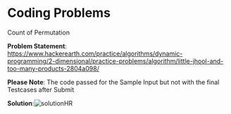 # Coding Problems

Count of Permutation

**Problem Statement**:
https://www.hackerearth.com/practice/algorithms/dynamic-programming/2-dimensional/practice-problems/algorithm/little-jhool-and-too-many-products-2804a098/

**Please Note**: The code passed for the  Sample Input but not with the final Testcases after Submit 


**Solution**:![solutionHR](https://user-images.githubusercontent.com/42793632/115415563-a4088700-a214-11eb-99b0-dbf2632caa80.png)




